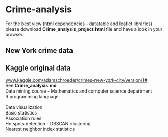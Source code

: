 # Crime-analysis
For the best view (html dependencies - datatable and leaflet libraries) please download **Crime_analysis_project.html** file and have a look in your browser.
## New York crime data
## Kaggle original data
www.kaggle.com/adamschroeder/crimes-new-york-city/version/1# <br>
See **Crime_analysis.md**<br>
Data mining course - Mathematics and computer science department<br>
R programming language <br><br>
Data visualization <br>
Basic statistics <br>
Association rules <br>
Hotspots detection - DBSCAN clustering<br>
Nearest neighbor index statistics<br>
